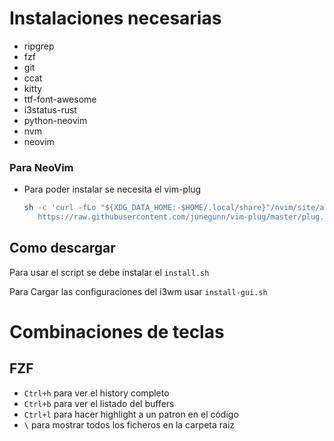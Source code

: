 # Instalaciones necesarias

- ripgrep
- fzf
- git
- ccat
- kitty
- ttf-font-awesome
- i3status-rust
- python-neovim
- nvm
- neovim

### Para NeoVim

- Para poder instalar se necesita el vim-plug

  ```sh
  sh -c 'curl -fLo "${XDG_DATA_HOME:-$HOME/.local/share}"/nvim/site/autoload/plug.vim --create-dirs \
     https://raw.githubusercontent.com/junegunn/vim-plug/master/plug.vim'
  ```

## Como descargar

Para usar el script se debe instalar el `install.sh`

Para Cargar las configuraciones del i3wm usar `install-gui.sh`

# Combinaciones de teclas

## FZF

- `Ctrl+h` para ver el history completo
- `Ctrl+b` para ver el listado del buffers
- `Ctrl+l` para hacer highlight a un patron en el código
- `\` para mostrar todos los ficheros en la carpeta raiz

```

```
